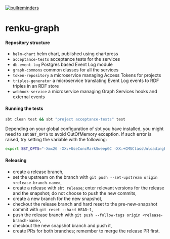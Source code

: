 [![pullreminders](https://pullreminders.com/badge.svg)](https://pullreminders.com?ref=badge)

# renku-graph

#### Repository structure

- `helm-chart` helm chart, published using chartpress
- `acceptance-tests` acceptance tests for the services
- `db-event-log` Postgres based Event Log module
- `graph-commons` common classes for all the services
- `token-repository` a microservice managing Access Tokens for projects
- `triples-generator` a microservice translating Event Log events to RDF triples in an RDF store
- `webhook-service` a microservice managing Graph Services hooks and external events

#### Running the tests

```bash
sbt clean test && sbt "project acceptance-tests" test
```

Depending on your global configuration of sbt you have installed, you might need to set `SBT_OPTS` to avoid OutOfMemory exception. 
If such error is raised, try setting the variable with the following:

```bash
export SBT_OPTS="-Xmx2G -XX:+UseConcMarkSweepGC -XX:+CMSClassUnloadingEnabled -XX:MaxPermSize=2G -Xss2M"
```

#### Releasing

- create a release branch,
- set the upstream on the branch with ```git push --set-upstream origin <release-branch-name>```,
- create a release with ```sbt release```; enter relevant versions for the release and the snapshot; do not choose to push the new commits,
- create a new branch for the new snapshot,
- checkout the release branch and hard reset to the pre-new-snapshot commit with ```git reset --hard HEAD~1```,
- push the release branch with ```git push --follow-tags origin <release-branch-name>```,
- checkout the new snapshot branch and push it,
- create PRs for both branches; remember to merge the release PR first.
